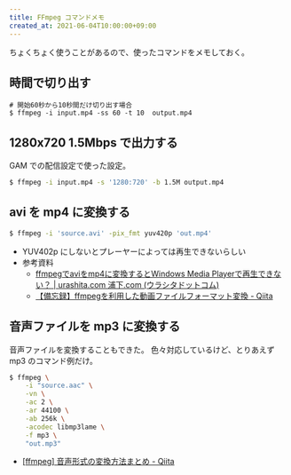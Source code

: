 ```yaml
---
title: FFmpeg コマンドメモ
created_at: 2021-06-04T10:00:00+09:00
---
```


ちょくちょく使うことがあるので、使ったコマンドをメモしておく。

## 時間で切り出す

```shell
# 開始60秒から10秒間だけ切り出す場合
$ ffmpeg -i input.mp4 -ss 60 -t 10  output.mp4
```

## 1280x720 1.5Mbps で出力する

GAM での配信設定で使った設定。

```bash
$ ffmpeg -i input.mp4 -s '1280:720' -b 1.5M output.mp4
```

## avi を mp4 に変換する

```bash
$ ffmpeg -i 'source.avi' -pix_fmt yuv420p 'out.mp4'
```

- YUV402p にしないとプレーヤーによっては再生できないらしい
- 参考資料
    - [ffmpegでaviをmp4に変換するとWindows Media Playerで再生できない？ | urashita.com 浦下.com (ウラシタドットコム)](https://urashita.com/archives/25396)
    - [【備忘録】ffmpegを利用した動画ファイルフォーマット変換 - Qiita](https://qiita.com/mriho/items/a16b3c618c378efeb58f)

## 音声ファイルを mp3 に変換する

音声ファイルを変換することもできた。
色々対応しているけど、とりあえず mp3 のコマンド例だけ。

```bash
$ ffmpeg \
    -i "source.aac" \
    -vn \
    -ac 2 \
    -ar 44100 \
    -ab 256k \
    -acodec libmp3lame \
    -f mp3 \
    "out.mp3"
```

- [[ffmpeg] 音声形式の変換方法まとめ - Qiita](https://qiita.com/suzutsuki0220/items/43c87488b4684d3d15f6#wav%E3%81%8B%E3%82%89aac%E5%BD%A2%E5%BC%8F%E3%81%B8%E5%A4%89%E6%8F%9B)
